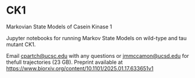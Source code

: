 # CK1
Markovian State Models of Casein Kinase 1

Jupyter notebooks for running Markov State Models on wild-type and tau mutant CK1.

Email cpartch@ucsc.edu with any questions or jmmccamon@ucsd.edu for thefull trajectories (23 GB).
Preprint available at https://www.biorxiv.org/content/10.1101/2025.01.17.633651v1
